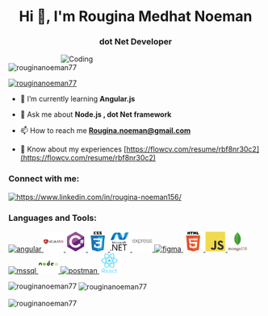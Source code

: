 <h1 align="center">Hi 👋, I'm Rougina Medhat Noeman</h1>
<h3 align="center">dot Net Developer</h3>
<img align="right" alt="Coding" width="400" src="https://encrypted-tbn0.gstatic.com/images?q=tbn:ANd9GcQz_h4Sz6rPhDM10Yii0oE_N_R3oH6EhmKR_vMg83tMe3Z3FbWWzXez6lnjRC5ItR6sF8U&usqp=CAU">


<p align="left"> <img src="https://komarev.com/ghpvc/?username=rouginanoeman77&label=Profile%20views&color=0e75b6&style=flat" alt="rouginanoeman77" /> </p>

<p align="left"> <a href="https://github.com/ryo-ma/github-profile-trophy"><img src="https://github-profile-trophy.vercel.app/?username=rouginanoeman77" alt="rouginanoeman77" /></a> </p>

- 🌱 I’m currently learning **Angular.js**

- 💬 Ask me about **Node.js , dot Net framework**

- 📫 How to reach me **Rougina.noeman@gmail.com**

- 📄 Know about my experiences [https://flowcv.com/resume/rbf8nr30c2](https://flowcv.com/resume/rbf8nr30c2)

<h3 align="left">Connect with me:</h3>
<p align="left">
<a href="https://linkedin.com/in/https://www.linkedin.com/in/rougina-noeman156/" target="blank"><img align="center" src="https://raw.githubusercontent.com/rahuldkjain/github-profile-readme-generator/master/src/images/icons/Social/linked-in-alt.svg" alt="https://www.linkedin.com/in/rougina-noeman156/" height="30" width="40" /></a>
</p>

<h3 align="left">Languages and Tools:</h3>
<p align="left"> <a href="https://angular.io" target="_blank" rel="noreferrer"> <img src="https://angular.io/assets/images/logos/angular/angular.svg" alt="angular" width="40" height="40"/> </a> <a href="https://angular.io" target="_blank" rel="noreferrer"> <img src="https://raw.githubusercontent.com/devicons/devicon/master/icons/angularjs/angularjs-original-wordmark.svg" alt="angularjs" width="40" height="40"/> </a> <a href="https://www.w3schools.com/cs/" target="_blank" rel="noreferrer"> <img src="https://raw.githubusercontent.com/devicons/devicon/master/icons/csharp/csharp-original.svg" alt="csharp" width="40" height="40"/> </a> <a href="https://www.w3schools.com/css/" target="_blank" rel="noreferrer"> <img src="https://raw.githubusercontent.com/devicons/devicon/master/icons/css3/css3-original-wordmark.svg" alt="css3" width="40" height="40"/> </a> <a href="https://dotnet.microsoft.com/" target="_blank" rel="noreferrer"> <img src="https://raw.githubusercontent.com/devicons/devicon/master/icons/dot-net/dot-net-original-wordmark.svg" alt="dotnet" width="40" height="40"/> </a> <a href="https://expressjs.com" target="_blank" rel="noreferrer"> <img src="https://raw.githubusercontent.com/devicons/devicon/master/icons/express/express-original-wordmark.svg" alt="express" width="40" height="40"/> </a> <a href="https://www.figma.com/" target="_blank" rel="noreferrer"> <img src="https://www.vectorlogo.zone/logos/figma/figma-icon.svg" alt="figma" width="40" height="40"/> </a> <a href="https://www.w3.org/html/" target="_blank" rel="noreferrer"> <img src="https://raw.githubusercontent.com/devicons/devicon/master/icons/html5/html5-original-wordmark.svg" alt="html5" width="40" height="40"/> </a> <a href="https://developer.mozilla.org/en-US/docs/Web/JavaScript" target="_blank" rel="noreferrer"> <img src="https://raw.githubusercontent.com/devicons/devicon/master/icons/javascript/javascript-original.svg" alt="javascript" width="40" height="40"/> </a> <a href="https://www.mongodb.com/" target="_blank" rel="noreferrer"> <img src="https://raw.githubusercontent.com/devicons/devicon/master/icons/mongodb/mongodb-original-wordmark.svg" alt="mongodb" width="40" height="40"/> </a> <a href="https://www.microsoft.com/en-us/sql-server" target="_blank" rel="noreferrer"> <img src="https://www.svgrepo.com/show/303229/microsoft-sql-server-logo.svg" alt="mssql" width="40" height="40"/> </a> <a href="https://nodejs.org" target="_blank" rel="noreferrer"> <img src="https://raw.githubusercontent.com/devicons/devicon/master/icons/nodejs/nodejs-original-wordmark.svg" alt="nodejs" width="40" height="40"/> </a> <a href="https://postman.com" target="_blank" rel="noreferrer"> <img src="https://www.vectorlogo.zone/logos/getpostman/getpostman-icon.svg" alt="postman" width="40" height="40"/> </a> <a href="https://reactjs.org/" target="_blank" rel="noreferrer"> <img src="https://raw.githubusercontent.com/devicons/devicon/master/icons/react/react-original-wordmark.svg" alt="react" width="40" height="40"/> </a> </p>

<p><img align="left" src="https://github-readme-stats.vercel.app/api/top-langs?username=rouginanoeman77&show_icons=true&locale=en&layout=compact" alt="rouginanoeman77" /></p>

<p>&nbsp;<img align="center" src="https://github-readme-stats.vercel.app/api?username=rouginanoeman77&show_icons=true&locale=en" alt="rouginanoeman77" /></p>

<p><img align="center" src="https://github-readme-streak-stats.herokuapp.com/?user=rouginanoeman77&" alt="rouginanoeman77" /></p>
